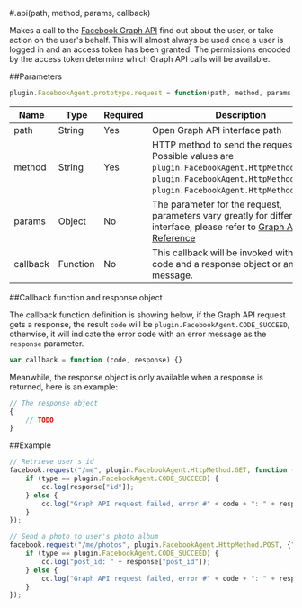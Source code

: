 #.api(path, method, params, callback)

Makes a call to the [Facebook Graph API](https://developers.facebook.com/docs/reference/api/) find out about the user, or take action on the user's behalf. This will almost always be used once a user is logged in and an access token has been granted. The permissions encoded by the access token determine which Graph API calls will be available.

##Parameters

```javascript
plugin.FacebookAgent.prototype.request = function(path, method, params, callback){}
```

|Name|Type|Required|Description|
|----|----|--------|-----------|
|path|String|Yes|Open Graph API interface path|
|method|String|Yes|HTTP method to send the request. Possible values are `plugin.FacebookAgent.HttpMethod.GET`, `plugin.FacebookAgent.HttpMethod.POST`, `plugin.FacebookAgent.HttpMethod.DELETE`.|
|params|Object|No|The parameter for the request, parameters vary greatly for different interface, please refer to [Graph API Reference](https://developers.facebook.com/docs/graph-api/reference/)|
|callback|Function|No|This callback will be invoked with a result code and a response object or an error message.|

##Callback function and response object

The callback function definition is showing below, if the Graph API request gets a response, the result `code` will be `plugin.FacebookAgent.CODE_SUCCEED`, otherwise, it will indicate the error code with an error message as the `response` parameter.

```javascript
var callback = function (code, response) {}
```

Meanwhile, the response object is only available when a response is returned, here is an example:

```javascript
// The response object 
{
    // TODO
}
```

##Example

```javascript
// Retrieve user's id
facebook.request("/me", plugin.FacebookAgent.HttpMethod.GET, function (type, response) {
    if (type == plugin.FacebookAgent.CODE_SUCCEED) {
        cc.log(response["id"]);
    } else {
        cc.log("Graph API request failed, error #" + code + ": " + response);
    }
});

// Send a photo to user's photo album
facebook.request("/me/photos", plugin.FacebookAgent.HttpMethod.POST, {"url": "http://files.cocos2d-x.org/images/orgsite/logo.png"}, function (type, response) {
    if (type == plugin.FacebookAgent.CODE_SUCCEED) {
        cc.log("post_id: " + response["post_id"]);
    } else {
        cc.log("Graph API request failed, error #" + code + ": " + response);
    }
});
```